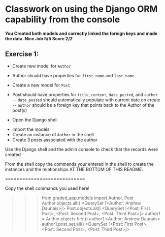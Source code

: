 # Classwork on using the Django ORM capability from the console
#### You Created both models and correctly linked the foreign keys and made the data. Nice Job 5/5 Score 2/2
## Exercise 1:
* Create new model for ```Author```
- Author should have properties for ```first_name``` and ```last_name```

* Create a new model for ```Post```
- Post should have properties for ```title```, ```content```, ```date_posted```, and ```author```
-- ```date_posted``` should automatically populate with current date on create
-- ```author``` should be a foreign key that points back to the Author of the post(s)


* Open the Django shell
- Import the models
- Create an instance of ```Author``` in the shell
- Create 3 posts associated with the author

Use the Django shell and the admin console to check that the records were created

From the shell copy the commands your entered in the shell to create the instances and the relationships AT THE BOTTOM OF THIS README.


============================

Copy the shell commands you used here!

>>> from graded_app.models import Author, Post
>>> Author.objects.all()
<QuerySet [<Author: Andrew Daunais>]>
>>> Post.objects.all()
<QuerySet [<Post: First Post>, <Post: Second Post>, <Post: Third Post>]>
>>> author1 = Author.objects.first()
>>> author1
<Author: Andrew Daunais>
>>> author1.post_set.all()
<QuerySet [<Post: First Post>, <Post: Second Post>, <Post: Third Post>]>
